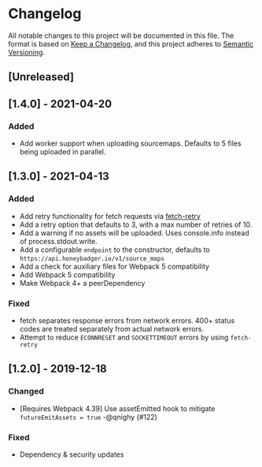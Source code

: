 # Changelog
All notable changes to this project will be documented in this file.
The format is based on [Keep a Changelog](https://keepachangelog.com/en/1.0.0/),
and this project adheres to [Semantic Versioning](https://semver.org/spec/v2.0.0.html).

## [Unreleased]
## [1.4.0] - 2021-04-20
### Added
- Add worker support when uploading sourcemaps. Defaults to 5 files
  being uploaded in parallel.

## [1.3.0] - 2021-04-13
### Added
- Add retry functionality for fetch requests via
  [fetch-retry](https://github.com/vercel/fetch-retry)
- Add a retry option that defaults to 3, with a max number of retries
  of 10.
- Add a warning if no assets will be uploaded. Uses console.info instead
  of process.stdout.write.
- Add a configurable `endpoint` to the constructor, defaults to
  `https://api.honeybadger.io/v1/source_maps`
- Add a check for auxiliary files for Webpack 5 compatibility
- Add Webpack 5 compatibility
- Make Webpack 4+ a peerDependency

### Fixed
- fetch separates response errors from network errors.
  400+ status codes are treated separately from actual network errors.
- Attempt to reduce `ECONNRESET` and `SOCKETTIMEOUT` errors by
  using `fetch-retry`

## [1.2.0] - 2019-12-18
### Changed
- [Requires Webpack 4.39] Use assetEmitted hook to mitigate `futureEmitAssets = true` -@qnighy (#122)

### Fixed
- Dependency & security updates
